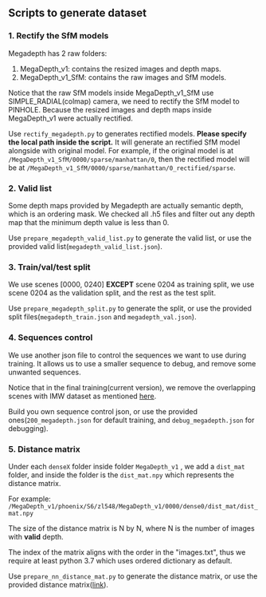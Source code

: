 
## Scripts to generate dataset 

### 1. Rectify the SfM models

Megadepth has 2 raw folders: 

1. MegaDepth_v1: contains the resized images and depth maps.
2. MegaDepth_v1_SfM: contains the raw images and SfM models.

Notice that the raw SfM models inside MegaDepth_v1_SfM use SIMPLE_RADIAL(colmap) camera, we need to rectify the SfM model to PINHOLE. Because the resized images and depth maps inside MegaDepth_v1 were actually rectified.

Use `rectify_megadepth.py` to generates rectified models. **Please specify the local path inside the script.** It will generate an rectified SfM model alongside with original model. For example, if the original model is at `/MegaDepth_v1_SfM/0000/sparse/manhattan/0`, then the rectified model will be at `/MegaDepth_v1_SfM/0000/sparse/manhattan/0_rectified/sparse`.

### 2. Valid list

Some depth maps provided by Megadepth are actually semantic depth, which is an ordering mask. We checked all .h5 files and filter out any depth map that the minimum depth value is less than 0.

Use `prepare_megadepth_valid_list.py` to generate the valid list, or use the provided valid list(`megadepth_valid_list.json`).

### 3. Train/val/test split

We use scenes [0000, 0240] **EXCEPT** scene 0204 as training split, we use scene 0204 as the validation split, and the rest as the test split.

Use `prepare_megadepth_split.py` to generate the split, or use the provided split files(`megadepth_train.json` and `megadepth_val.json`).

### 4. Sequences control

We use another json file to control the sequences we want to use during training. It allows us to use a smaller sequence to debug, and remove some unwanted sequences.

Notice that in the final training(current version), we remove the overlapping scenes with IMW dataset as mentioned [here](https://www.cs.ubc.ca/research/image-matching-challenge/2020/submit/).

Build you own sequence control json, or use the provided ones(`200_megadepth.json` for default training, and `debug_megadepth.json` for debugging).

### 5. Distance matrix

Under each `denseX` folder inside folder `MegaDepth_v1` , we add a `dist_mat` folder, and inside the folder is the `dist_mat.npy` which represents the distance matrix.

For example: `/MegaDepth_v1/phoenix/S6/zl548/MegaDepth_v1/0000/dense0/dist_mat/dist_mat.npy`

The size of the distance matrix is N by N, where N is the number of images with **valid** depth.

The index of the matrix aligns with the order in the "images.txt", thus we require at least python 3.7 which uses ordered dictionary as default.

Use `prepare_nn_distance_mat.py` to generate the distance matrix, or use the provided distance matrix([link](https://www.cs.ubc.ca/research/kmyi_data/files/2021/cotr/MegaDepth_v1.zip)).
